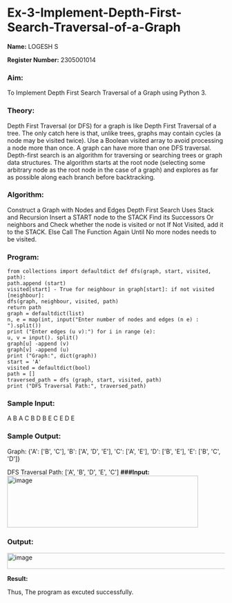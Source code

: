 # Ex-3-Implement-Depth-First-Search-Traversal-of-a-Graph

**Name:** LOGESH S

**Register Number:** 2305001014

### Aim:
To Implement Depth First Search Traversal of a Graph using Python 3.

### Theory:

Depth First Traversal (or DFS) for a graph is like Depth First Traversal of a tree. 
The only catch here is that, unlike trees, graphs may contain cycles (a node may be visited twice). 
Use a Boolean visited array to avoid processing a node more than once. 
A graph can have more than one DFS traversal. Depth-first search is an algorithm for traversing or searching trees or graph data structures. 
The algorithm starts at the root node (selecting some arbitrary node as the root node in the case of a graph) and explores as far as possible along each branch before backtracking. 

### Algorithm:
Construct a Graph with Nodes and Edges
Depth First Search Uses Stack and Recursion
Insert a START node to the STACK
Find its Successors Or neighbors and Check whether the node is visited or not
If Not Visited, add it to the STACK. Else Call The Function Again Until No more nodes needs to be visited.
### Program: 
```
from collections import defaultdict def dfs(graph, start, visited, path):
path.append (start)
visited[start] - True for neighbour in graph[start]: if not visited [neighbour]:
dfs(graph, neighbour, visited, path)
return path
graph = defaultdict(list)
n, e = map(int, input("Enter number of nodes and edges (n e) : ").split())
print ("Enter edges (u v):") for i in range (e):
u, v = input(). split()
graph[u] -append (v)
graph[v] -append (u)
print ("Graph:", dict(graph))
start = 'A'
visited = defaultdict(bool)
path = []
traversed_path = dfs (graph, start, visited, path)
print ("DFS Traversal Path:", traversed_path)

```
### Sample Input:
A B
A C
B D
B E
C E
D E

### Sample Output:

Graph: {'A': ['B', 'C'], 'B': ['A', 'D', 'E'], 'C': ['A', 'E'], 'D': ['B', 'E'], 'E': ['B', 'C', 'D']}

DFS Traversal Path: ['A', 'B', 'D', 'E', 'C']
**###Input:**
<img width="442" height="120" alt="image" src="https://github.com/user-attachments/assets/141b1a68-6410-4ebf-bbd8-9eb5054ecaac" />

### Output:
<img width="759" height="37" alt="image" src="https://github.com/user-attachments/assets/913a0ea1-372d-4ad6-b515-4466d3157b5a" />

**Result:**

Thus, The program as excuted successfully.
